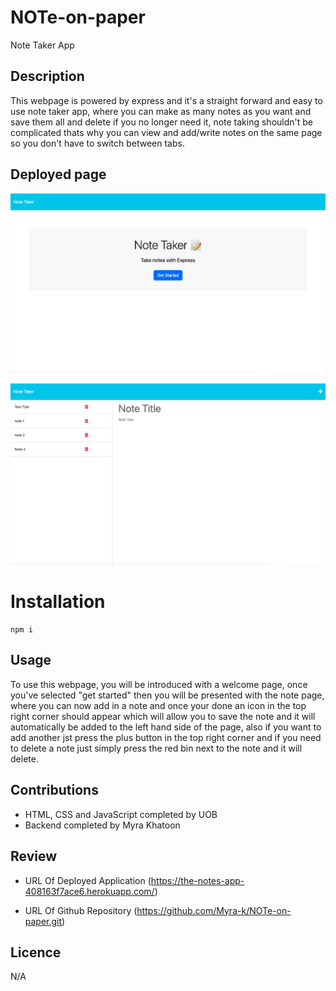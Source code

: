 # NOTe-on-paper

Note Taker App

## Description

This webpage is powered by express and it's a straight forward and easy to use note taker app, where you can make as many notes as you want and save them all and delete if you no longer need it, note taking shouldn't be complicated thats why you can view and add/write notes on the same page so you don't have to switch between tabs.

## Deployed page


![Deployed page screenshot](./public/assets/screenshots/Screenshot%202023-06-25%20at%2020.41.30.png)


![Deployed page screenshot](./public/assets/screenshots/Screenshot%202023-06-25%20at%2020.43.02.png)

# Installation

```
npm i

```

## Usage

To use this webpage, you will be introduced with a welcome page, once you've selected "get started" then you will be presented with the note page, where you can now add in a note and once your done an icon in the top right corner should appear which will allow you to save the note and it will automatically be added to the left hand side of the page, also if you want to add another jst press the plus button in the top right corner and if you need to delete a note just simply press the red bin next to the note and it will delete.
 
## Contributions

* HTML, CSS and JavaScript completed by UOB 
* Backend completed by Myra Khatoon

## Review

* URL Of Deployed Application (https://the-notes-app-408163f7ace6.herokuapp.com/)

* URL Of Github Repository (https://github.com/Myra-k/NOTe-on-paper.git)


## Licence

N/A